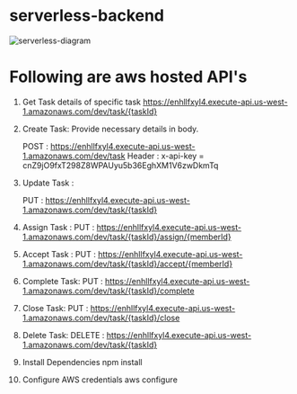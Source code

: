 # serverless-backend

![serverless-diagram](https://user-images.githubusercontent.com/69000290/203208595-37dfe8c6-45ac-4187-94c7-a509de54ddbf.png)


# Following are aws hosted API's
  1. Get Task details of specific task
      https://enhllfxyl4.execute-api.us-west-1.amazonaws.com/dev/task/{taskId}
      
  2. Create Task: Provide necessary details in body.
  
      POST : https://enhllfxyl4.execute-api.us-west-1.amazonaws.com/dev/task
      Header : x-api-key = cnZ9jO9fxT298Z8WPAUyu5b36EghXM1V6zwDkmTq
     
  3. Update Task : 
  
      PUT : https://enhllfxyl4.execute-api.us-west-1.amazonaws.com/dev/task/{taskId}
      
  4. Assign Task : 
      PUT : https://enhllfxyl4.execute-api.us-west-1.amazonaws.com/dev/task/{taskId}/assign/{memberId}
      
  5. Accept Task : 
      PUT : https://enhllfxyl4.execute-api.us-west-1.amazonaws.com/dev/task/{taskId}/accept/{memberId}
      
  6. Complete Task:
      PUT : https://enhllfxyl4.execute-api.us-west-1.amazonaws.com/dev/task/{taskId}/complete
      
  7. Close Task:
      PUT : https://enhllfxyl4.execute-api.us-west-1.amazonaws.com/dev/task/{taskId}/close
      
  8. Delete Task:
      DELETE : https://enhllfxyl4.execute-api.us-west-1.amazonaws.com/dev/task/{taskId}
   


1. Install Dependencies
npm install

2. Configure AWS credentials
aws configure

